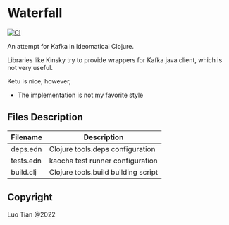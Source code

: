 # Waterfall

[![CI](https://github.com/robertluo/waterfall/actions/workflows/main.yml/badge.svg)](https://github.com/robertluo/waterfall/actions/workflows/main.yml)

An attempt for Kafka in ideomatical Clojure.

Libraries like Kinsky try to provide wrappers for Kafka java client, which is not very useful.

Ketu is nice, however, 

 * The implementation is not my favorite style

## Files Description

  | Filename | Description |
  | -- | -- |
  | deps.edn | Clojure tools.deps configuration |
  | tests.edn | kaocha test runner configuration |
  | build.clj | Clojure tools.build building script |

## Copyright

Luo Tian @2022